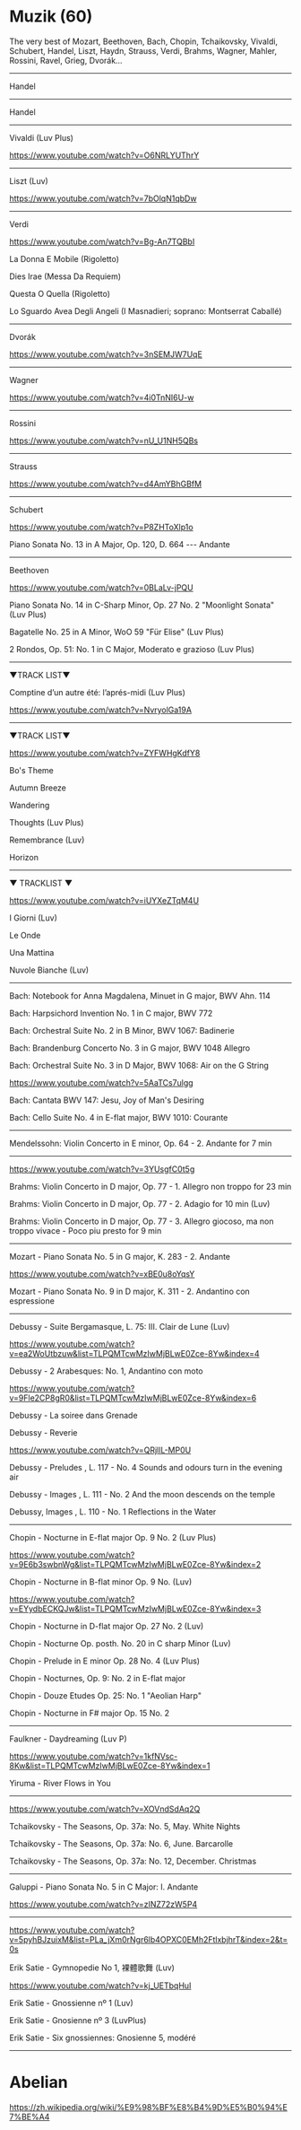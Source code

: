 # Muzik (60)

The very best of Mozart, Beethoven, Bach, Chopin, Tchaikovsky, Vivaldi, Schubert, Handel, Liszt, Haydn, Strauss, Verdi, Brahms, Wagner, Mahler, Rossini, Ravel, Grieg, Dvorák…

--------------------------------------------------------------

Handel

--------------------------------------------------------------

Handel

--------------------------------------------------------------

Vivaldi (Luv Plus)

https://www.youtube.com/watch?v=O6NRLYUThrY

--------------------------------------------------------------

Liszt (Luv)

https://www.youtube.com/watch?v=7bOlqN1qbDw

--------------------------------------------------------------

Verdi

https://www.youtube.com/watch?v=Bg-An7TQBbI

La Donna E Mobile (Rigoletto)

Dies Irae (Messa Da Requiem)

Questa O Quella (Rigoletto)

Lo Sguardo Avea Degli Angeli (I Masnadieri; soprano: Montserrat Caballé)

--------------------------------------------------------------

Dvorák

https://www.youtube.com/watch?v=3nSEMJW7UqE

--------------------------------------------------------------

Wagner

https://www.youtube.com/watch?v=4i0TnNI6U-w

--------------------------------------------------------------

Rossini

https://www.youtube.com/watch?v=nU_U1NH5QBs

--------------------------------------------------------------

Strauss

https://www.youtube.com/watch?v=d4AmYBhGBfM

--------------------------------------------------------------

Schubert

https://www.youtube.com/watch?v=P8ZHToXlp1o

Piano Sonata No. 13 in A Major, Op. 120, D. 664 --- Andante

-------------------------------------------------------------------------

Beethoven

https://www.youtube.com/watch?v=0BLaLv-jPQU

Piano Sonata No. 14 in C-Sharp Minor, Op. 27 No. 2 "Moonlight Sonata" (Luv Plus)

Bagatelle No. 25 in A Minor, WoO 59 "Für Elise" (Luv Plus)

2 Rondos, Op. 51: No. 1 in C Major, Moderato e grazioso (Luv Plus)

-------------------------------------------------------------------------

▼TRACK LIST▼

Comptine d’un autre été: l’aprés-midi (Luv Plus)

https://www.youtube.com/watch?v=NvryolGa19A

-------------------------------------------------------------------------

▼TRACK LIST▼

https://www.youtube.com/watch?v=ZYFWHgKdfY8

Bo's Theme

Autumn Breeze

Wandering

Thoughts (Luv Plus)

Remembrance (Luv)

Horizon

-------------------------------------------------------------------------

▼ TRACKLIST ▼

   https://www.youtube.com/watch?v=iUYXeZTqM4U
   
I Giorni (Luv)

Le Onde

Una Mattina

Nuvole Bianche (Luv)

-------------------------------------------------------------------------

Bach: Notebook for Anna Magdalena, Minuet in G major, BWV Ahn. 114

Bach: Harpsichord Invention No. 1 in C major, BWV 772 

Bach: Orchestral Suite No. 2 in B Minor, BWV 1067: Badinerie

Bach: Brandenburg Concerto No. 3 in G major, BWV 1048 Allegro

Bach:  Orchestral Suite No. 3 in D Major, BWV 1068: Air on the G String

https://www.youtube.com/watch?v=5AaTCs7ulgg

Bach: Cantata BWV 147: Jesu, Joy of Man's Desiring

Bach: Cello Suite No. 4 in E-flat major, BWV 1010: Courante

-------------------------------------------------------------------------

Mendelssohn: Violin Concerto in E minor, Op. 64 - 2. Andante for 7 min

-------------------------------------------------------------------------

https://www.youtube.com/watch?v=3YUsgfC0t5g

Brahms: Violin Concerto in D major, Op. 77 - 1. Allegro non troppo for 23 min

Brahms: Violin Concerto in D major, Op. 77 - 2. Adagio for 10 min (Luv)

Brahms: Violin Concerto in D major, Op. 77 - 3. Allegro giocoso, ma non troppo vivace - Poco piu presto for 9 min

-------------------------------------------------------------------------

Mozart - Piano Sonata No. 5 in G major, K. 283 - 2. Andante

https://www.youtube.com/watch?v=xBE0u8oYqsY

Mozart - Piano Sonata No. 9 in D major, K. 311 - 2. Andantino con espressione

-------------------------------------------------------------------------

Debussy - Suite Bergamasque, L. 75: III. Clair de Lune (Luv)

https://www.youtube.com/watch?v=ea2WoUtbzuw&list=TLPQMTcwMzIwMjBLwE0Zce-8Yw&index=4

Debussy - 2 Arabesques: No. 1, Andantino con moto

https://www.youtube.com/watch?v=9Fle2CP8gR0&list=TLPQMTcwMzIwMjBLwE0Zce-8Yw&index=6

Debussy - La soiree dans Grenade

Debussy - Reverie

https://www.youtube.com/watch?v=QRjllL-MP0U

Debussy - Preludes , L. 117 - No. 4 Sounds and odours turn in the evening air

Debussy - Images , L. 111 - No. 2 And the moon descends on the temple

Debussy, Images , L. 110 - No. 1 Reflections in the Water

-------------------------------------------------------------------------

Chopin - Nocturne in E-flat major Op. 9 No. 2 (Luv Plus)

https://www.youtube.com/watch?v=9E6b3swbnWg&list=TLPQMTcwMzIwMjBLwE0Zce-8Yw&index=2

Chopin - Nocturne in B-flat minor Op. 9 No. (Luv)

https://www.youtube.com/watch?v=EYydbECKQJw&list=TLPQMTcwMzIwMjBLwE0Zce-8Yw&index=3

Chopin - Nocturne in D-flat major Op. 27 No. 2 (Luv)

Chopin - Nocturne Op. posth. No. 20 in C sharp Minor (Luv)

Chopin - Prelude in E minor Op. 28 No. 4 (Luv Plus)

Chopin - Nocturnes, Op. 9: No. 2 in E-flat major 

Chopin - Douze Etudes Op. 25: No. 1 "Aeolian Harp" 

Chopin - Nocturne in F# major Op. 15 No. 2

-------------------------------------------------------------------------

Faulkner - Daydreaming (Luv P)

https://www.youtube.com/watch?v=1kfNVsc-8Kw&list=TLPQMTcwMzIwMjBLwE0Zce-8Yw&index=1

Yiruma - River Flows in You 

-------------------------------------------------------------------------

https://www.youtube.com/watch?v=XOVndSdAq2Q

Tchaikovsky - The Seasons, Op. 37a: No. 5, May. White Nights 

Tchaikovsky - The Seasons, Op. 37a: No. 6, June. Barcarolle 

Tchaikovsky - The Seasons, Op. 37a: No. 12, December. Christmas 

-------------------------------------------------------------------------

Galuppi - Piano Sonata No. 5 in C Major: I. Andante 

https://www.youtube.com/watch?v=zINZ72zW5P4

-------------------------------------------------------------------------

https://www.youtube.com/watch?v=5pyhBJzuixM&list=PLa_jXm0rNgr6lb4OPXC0EMh2FtlxbjhrT&index=2&t=0s

Erik Satie - Gymnopedie No 1, 裸體歌舞 (Luv)

https://www.youtube.com/watch?v=kj_UETbqHuI

Erik Satie - Gnossienne nº 1 (Luv)

Erik Satie - Gnosienne nº 3 (LuvPlus)

Erik Satie - Six gnossiennes: Gnosienne 5, modéré

-------------------------------------------------------------------------

# Abelian 

https://zh.wikipedia.org/wiki/%E9%98%BF%E8%B4%9D%E5%B0%94%E7%BE%A4



